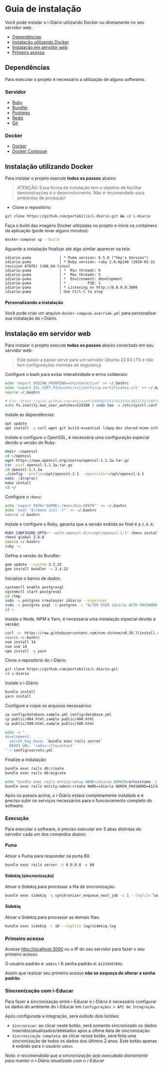 # Guia de instalação

Você pode instalar o i-Diário utilizando Docker ou diretamente no seu servidor web.

- [Dependências](#dependências)
- [Instalação utilizando Docker](#instalação-utilizando-docker)
- [Instalação em servidor web](#instalação-em-servidor-web)
- [Primeiro acesso](#primeiro-acesso)

## Dependências

Para executar o projeto é necessário a utilização de alguns softwares.

### Servidor

- [Ruby](https://www.ruby-lang.org/)
- [Bundler](https://bundler.io/)
- [Postgres](https://www.postgresql.org/)
- [Redis](https://redis.io/)
- [Git](https://git-scm.com/downloads)

### Docker

- [Docker](https://docs.docker.com/install/)
- [Docker Compose](https://docs.docker.com/compose/install/)

## Instalação utilizando Docker

Para instalar o projeto execute **todos os passos** abaixo:

> ATENÇÃO: Essa forma de instalação tem o objetivo de facilitar demonstrações e o desenvolvimento. Não é recomendado
> para ambientes de produção!

* Clone o repositório:

```bash
git clone https://github.com/portabilis/i-diario.git && cd i-diario
```

Faça o build das imagens Docker utilizadas no projeto e inicie os containers da aplicação (pode levar alguns minutos):

```bash
docker-compose up --build
```

Aguarde a instalação finalizar até algo similar aparecer na tela:

```log
idiario-puma             | * Puma version: 6.5.0 ("Sky's Version")
idiario-puma             | * Ruby version: ruby 2.6.6p146 (2020-03-31 revision 67876) [x86_64-linux]
idiario-puma             | *  Min threads: 0
idiario-puma             | *  Max threads: 5
idiario-puma             | *  Environment: development
idiario-puma             | *          PID: 1
idiario-puma             | * Listening on http://0.0.0.0:3000
idiario-puma             | Use Ctrl-C to stop
```

#### Personalizando a instalação

Você pode criar um arquivo `docker-compose.override.yml` para personalizar sua instalação do i-Diário.

## Instalação em servidor web

Para instalar o projeto execute **todos os passos** abaixo conectado em seu servidor web:

> Este passo a passo serve para um servidor Ubuntu 22.04 LTS e não tem configurações mínimas de segurança

Configure o bash para evitar interatividade e erros colaterais:

```bash
echo 'export DEBIAN_FRONTEND=noninteractive' >> ~/.bashrc
echo 'export SSL_CERT_FILE=/etc/ssl/certs/ca-certificates.crt' >> ~/.bashrc
source ~/.bashrc

# Fix: https://gist.github.com/devisaah/1489d2f3137e231d3cd82153e7e6bfe0
echo fs.inotify.max_user_watches=524288 | sudo tee -a /etc/sysctl.conf && sudo sysctl -p
```

Instale as dependências:

```bash
apt update
apt install -y curl wget git build-essential libpq-dev shared-mime-info rbenv postgresql postgresql-contrib redis
```

Instale e configure o OpenSSL, é necessária uma configuração especial devido a versão do Ruby:

```bash
mkdir ~/openssl
cd ~/openssl
wget https://www.openssl.org/source/openssl-1.1.1w.tar.gz
tar -xzvf openssl-1.1.1w.tar.gz
cd openssl-1.1.1w
./config --prefix=/opt/openssl-1.1 --openssldir=/opt/openssl-1.1
make -j$(nproc)
make install
cd ~/
```

Configure o `rbenv`:

```bash
echo 'export PATH="$HOME/.rbenv/bin:$PATH"' >> ~/.bashrc
echo 'eval "$(rbenv init -)"' >> ~/.bashrc
source ~/.bashrc
```

Instale e configure o Ruby, garanta que a versão exibida ao final é a `2.6.6`:

```bash
RUBY_CONFIGURE_OPTS="--with-openssl-dir=/opt/openssl-1.1" rbenv install 2.6.6
rbenv global 2.6.6
source ~/.bashrc
ruby -v
```

Defina a versão do Bundler:

```bash
gem update --system 3.3.22
gem install bundler -v 2.4.22
```

Inicialize o banco de dados:

```bash
systemctl enable postgresql
systemctl start postgresql
cd /tmp
sudo -u postgres createuser idiario --superuser
sudo -u postgres psql -U postgres -c "ALTER USER idiario WITH PASSWORD 'idiario';"
cd ~
```

Instale o Node, NPM e Yarn, é necessária uma instalação especial devido a versão:

```bash
curl -o- https://raw.githubusercontent.com/nvm-sh/nvm/v0.39.7/install.sh | bash
source ~/.bashrc
nvm install 14
nvm use 14
npm install -g yarn
```

Clone o repositório do i-Diário:

```bash
git clone https://github.com/portabilis/i-diario.git
cd i-diario
```

Instale o i-Diário:

```bash
bundle install
yarn install
```

Configure e copie os arquivos necessários:

```bash
cp config/database.sample.yml config/database.yml
cp public/404.html.sample public/404.html
cp public/500.html.sample public/500.html

echo -e "
development:
  secret_key_base: `bundle exec rails secret`
  REDIS_URL: 'redis://localhost'
" > config/secrets.yml
```

Finalize a instalação:

```bash
bundle exec rails db:create
bundle exec rails db:migrate

echo "bundle exec rails entity:setup NAME=idiario DOMAIN=$(hostname -I | awk '{print $1}') DATABASE=idiario" | bash
bundle exec rails entity:admin:create NAME=idiario ADMIN_PASSWORD=A123456789$
```

Após os passos acima, o i-Diário estará completamente instalado e é preciso subir os serviços necessários para o
funcionamento completo do software.

### Execução

Para executar o software, é preciso executar em 3 abas distintas do servidor cada um dos comandos abaixo:

#### Puma

Ativar o Puma para responder na porta 80.

```bash
bundle exec rails server -b 0.0.0.0 -p 80
```

#### Sidekiq (sincronização)

Ativar o Sidekiq para processar a fila de sincronização.

```bash
bundle exec sidekiq -q synchronizer_enqueue_next_job -c 1 --logfile log/sidekiq.log
```

#### Sidekiq

Ativar o Sidekiq para processar as demais filas.

```bash
bundle exec sidekiq -c 10 --logfile log/sidekiq.log
```



### Primeiro acesso

Acesse [http://localhost:3000](http://localhost:3000) ou o IP do seu servidor para fazer o seu primeiro acesso.

O usuário padrão é: `admin` / A senha padrão é: `A123456789$`.

Assim que realizar seu primeiro acesso **não se esqueça de alterar a senha padrão**.

### Sincronização com i-Educar

Para fazer a sincronização entre i-Educar e i-Diário é necessário configurar os dados do ambiente do i-Educar em
`Configurações > API de Integração`.

Após configurada a integração, será exibido dois botões:
- `Sincronizar`: ao clicar neste botão, será somente sincronizado os dados inseridos/atualizados/deletados após a
  última data de sincronização.
- `Sincronização completa`: ao clicar nesse botão, será feita uma sincronização de todos os dados dos últimos 2 anos.
  Este botão apenas é exibido para o usuário `admin`.

_Nota: é recomendada que a sincronização seja executada diariamente para manter o i-Diário atualizado com o i-Educar_
